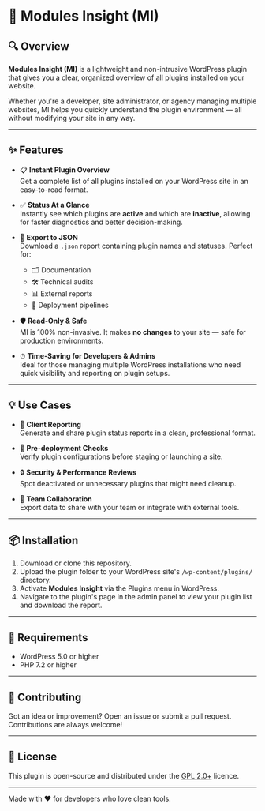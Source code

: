 # 🚀 Modules Insight (MI)

## 🔍 Overview

**Modules Insight (MI)** is a lightweight and non-intrusive WordPress plugin that gives you a clear, organized overview of all plugins installed on your website.

Whether you're a developer, site administrator, or agency managing multiple websites, MI helps you quickly understand the plugin environment — all without modifying your site in any way.

---

## ✨ Features

- 📋 **Instant Plugin Overview**  
  Get a complete list of all plugins installed on your WordPress site in an easy-to-read format.

- ✅ **Status At a Glance**  
  Instantly see which plugins are **active** and which are **inactive**, allowing for faster diagnostics and better decision-making.

- 📁 **Export to JSON**  
  Download a `.json` report containing plugin names and statuses. Perfect for:
  - 🗂 Documentation  
  - 🛠 Technical audits  
  - 📊 External reports  
  - 🔄 Deployment pipelines

- 🛡 **Read-Only & Safe**  
  MI is 100% non-invasive. It makes **no changes** to your site — safe for production environments.

- ⏱ **Time-Saving for Developers & Admins**  
  Ideal for those managing multiple WordPress installations who need quick visibility and reporting on plugin setups.

---

## 💡 Use Cases

- 🧾 **Client Reporting**  
  Generate and share plugin status reports in a clean, professional format.

- 🚧 **Pre-deployment Checks**  
  Verify plugin configurations before staging or launching a site.

- 🔒 **Security & Performance Reviews**  
  Spot deactivated or unnecessary plugins that might need cleanup.

- 👥 **Team Collaboration**  
  Export data to share with your team or integrate with external tools.

---

## 📦 Installation

1. Download or clone this repository.
2. Upload the plugin folder to your WordPress site's `/wp-content/plugins/` directory.
3. Activate **Modules Insight** via the Plugins menu in WordPress.
4. Navigate to the plugin's page in the admin panel to view your plugin list and download the report.

---

## 🧰 Requirements

- WordPress 5.0 or higher
- PHP 7.2 or higher

---

## 🙌 Contributing

Got an idea or improvement? Open an issue or submit a pull request. Contributions are always welcome!

---

## 📄 License

This plugin is open-source and distributed under the [GPL 2.0+](https://www.gnu.org/licenses/old-licenses/gpl-2.0.en.html) licence.

---

Made with ❤️ for developers who love clean tools.
